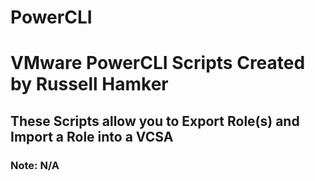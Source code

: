 # PowerCLI
# VMware PowerCLI Scripts Created by Russell Hamker
## These Scripts allow you to Export Role(s) and Import a Role into a VCSA

### Note: N/A
